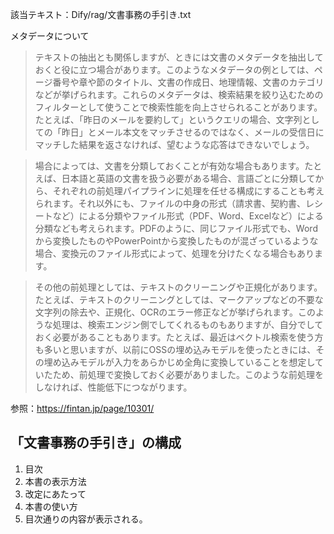 該当テキスト：Dify/rag/文書事務の手引き.txt

メタデータについて
> テキストの抽出とも関係しますが、ときには文書のメタデータを抽出しておくと役に立つ場合があります。このようなメタデータの例としては、ページ番号や章や節のタイトル、文書の作成日、地理情報、文書のカテゴリなどが挙げられます。これらのメタデータは、検索結果を絞り込むためのフィルターとして使うことで検索性能を向上させられることがあります。たとえば、「昨日のメールを要約して」というクエリの場合、文字列としての「昨日」とメール本文をマッチさせるのではなく、メールの受信日にマッチした結果を返さなければ、望むような応答はできないでしょう。

>場合によっては、文書を分類しておくことが有効な場合もあります。たとえば、日本語と英語の文書を扱う必要がある場合、言語ごとに分類してから、それぞれの前処理パイプラインに処理を任せる構成にすることも考えられます。それ以外にも、ファイルの中身の形式（請求書、契約書、レシートなど）による分類やファイル形式（PDF、Word、Excelなど）による分類なども考えられます。PDFのように、同じファイル形式でも、Wordから変換したものやPowerPointから変換したものが混ざっているような場合、変換元のファイル形式によって、処理を分けたくなる場合もあります。

>その他の前処理としては、テキストのクリーニングや正規化があります。たとえば、テキストのクリーニングとしては、マークアップなどの不要な文字列の除去や、正規化、OCRのエラー修正などが挙げられます。このような処理は、検索エンジン側でしてくれるものもありますが、自分でしておく必要があることもあります。たとえば、最近はベクトル検索を使う方も多いと思いますが、以前にOSSの埋め込みモデルを使ったときには、その埋め込みモデルが入力をあらかじめ全角に変換していることを想定していたため、前処理で変換しておく必要がありました。このような前処理をしなければ、性能低下につながります。

参照：https://fintan.jp/page/10301/

## 「文書事務の手引き」の構成

1. 目次
2. 本書の表示方法
3. 改定にあたって
4. 本書の使い方
5. 目次通りの内容が表示される。